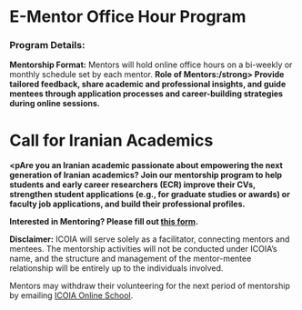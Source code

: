 # E-Mentor Office Hour Program

<h3 id="details">Program Details:</h3>
<p id="format">
<strong>Mentorship Format:</strong> Mentors will hold online office hours on a bi-weekly or monthly schedule set by each mentor.
<strong>Role of Mentors:/strong> Provide tailored feedback, share academic and professional insights, and guide mentees through application processes and career-building strategies during online sessions.
</p>


# Call for Iranian Academics

<pAre you an Iranian academic passionate about empowering the next generation of Iranian academics? Join our mentorship program to help students and early career researchers (ECR) improve their CVs, strengthen student applications (e.g., for graduate studies or awards) or faculty job applications, and build their professional profiles.

Interested in Mentoring? Please fill out <a href="https://forms.gle/BxQdRLpsPhzMFyok7">this form</a>.
</p>

<p id="disclaim">Disclaimer:</strong>
ICOIA will serve solely as a facilitator, connecting mentors and mentees. The mentorship activities will not be conducted under ICOIA’s name, and the structure and management of the mentor-mentee relationship will be entirely up to the individuals involved.

Mentors may withdraw their volunteering for the next period of mentorship by emailing <a href="mailto:{{icoia.onlineschool@gmail.com}}">ICOIA Online School</a>.
</p>
